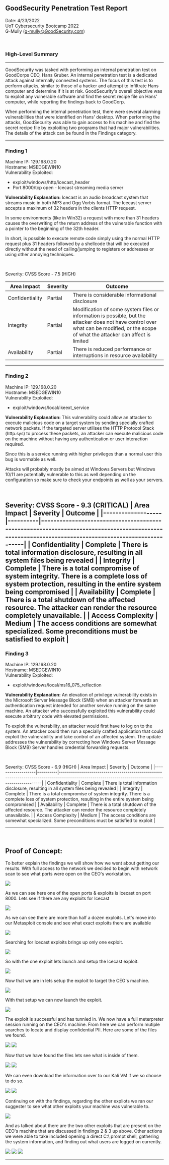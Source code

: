 ## GoodSecurity Penetration Test Report

Date: 4/23/2022  
UoT Cybersecurity Bootcamp 2022<br>
G-Mully
([g-mully@GoodSecurity.com](mailto:g-mully@GoodSecurity.com))


<br>

### High-Level Summary
---
GoodSecurity was tasked with performing an internal penetration test on GoodCorps CEO, Hans Gruber. An internal penetration test is a dedicated attack against internally connected systems. The focus of this test is to perform attacks, similar to those of a hacker and attempt to infiltrate Hans computer and determine if it is at risk. GoodSecurity's overall objective was to exploit any vulnerable software and find the secret recipe file on Hans' computer, while reporting the findings back to GoodCorp.

When performing the internal penetration test, there were several alarming vulnerabilities that were identified on Hans' desktop. When performing the attacks, GoodSecurity was able to gain access to his machine and find the secret recipe file by exploiting two programs that had major vulnerabilities. The details of the attack can be found in the Findings category.

---

### Finding 1
Machine IP: 129.168.0.20<br>
Hostname: MSEDGEWIN10<br>
Vulnerability Exploited:<br>
- exploit/windows/http/icecast_header<br>
- Port 8000/tcp open - Icecast streaming media server

<b>Vulnerability Explanation:</b>
Icecast is an audio broadcast system that streams music in both MP3 and
Ogg Vorbis format. The Icecast server accepts a maximum of 32 headers in the clients HTTP request.

In some environments (like in Win32) a request with more than 31 headers causes the overwriting of the return address of the vulnerable function with a pointer to the beginning of the 32th header.

In short, is possible to execute remote code simply using the normal
HTTP request plus 31 headers followed by a shellcode that will be
executed directly without the need of calling/jumping to registers or
addresses or using other annoying techniques.

<br>

Severity: 
CVSS Score - 7.5 (HIGH)

| Area Impact     | Severity | Outcome                                                                                                                                                                                   |
|-----------------|----------|-------------------------------------------------------------------------------------------------------------------------------------------------------------------------------------------|
| Confidentiality | Partial  | There is considerable informational disclosure                                                                                                                                            |
| Integrity       | Partial  | Modification of some system files or information is possible, but the  attacker does not have control over what can be modified, or the scope  of what the attacker can affect is limited |
| Availability    | Partial  | There is reduced performance or interruptions in resource availability                                                                                                                    |                                        
---
### Finding 2
Machine IP: 129.168.0.20<br>
Hostname: MSEDGEWIN10<br>
Vulnerability Exploited:<br>
- exploit/windows/local/ikeext_service<br>


<b>Vulnerability Explanation:</b>
This vulnerability could allow an attacker to execute malicious code on a target system by sending specially crafted network packets. If the targeted server utilises the HTTP Protocol Stack (http.sys) to process these packets, an attacker can execute malicious code on the machine without having any authentication or user interaction required.

Since this is a service running with higher privileges than a normal user this bug is wormable as well.

Attacks will probably mostly be aimed at Windows Servers but Windows 10/11 are potentially vulnerable to this as well depending on the configuration so make sure to check your endpoints as well as your servers.

<br>

Severity: 
CVSS Score - 9.3 (CRITICAL)
| Area Impact       | Severity | Outcome                                                                                                                                           |
|-------------------|----------|---------------------------------------------------------------------------------------------------------------------------------------------------|
| Confidentiality   | Complete | There is total information disclosure, resulting in all system files being revealed                                                               |
| Integrity         | Complete | There is a total compromise of system integrity. There is a complete loss of system  protection, resulting in the entire system being compromised |
| Availability      | Complete | There is a total shutdown of the affected resource. The attacker can render the  resource completely unavailable.                                 |
| Access Complexity | Medium   | The access conditions are somewhat specialized. Some preconditions must be satisfied  to exploit                                                  |
---

### Finding 3
Machine IP: 129.168.0.20<br>
Hostname: MSEDGEWIN10<br>
Vulnerability Exploited:<br>
- exploit/windows/local/ms16_075_reflection<br>


<b>Vulnerability Explanation:</b>
An elevation of privilege vulnerability exists in the Microsoft Server Message Block (SMB) when an attacker forwards an authentication request intended for another service running on the same machine. An attacker who successfully exploited this vulnerability could execute arbitrary code with elevated permissions.

To exploit the vulnerability, an attacker would first have to log on to the system. An attacker could then run a specially crafted application that could exploit the vulnerability and take control of an affected system. The update addresses the vulnerability by correcting how Windows Server Message Block (SMB) Server handles credential forwarding requests.

<br>

Severity:
CVSS Score - 6.9 (HIGH)
| Area Impact       | Severity | Outcome                                                                                                                                           |
|-------------------|----------|---------------------------------------------------------------------------------------------------------------------------------------------------|
| Confidentiality   | Complete | There is total information disclosure, resulting in all system files being revealed                                                               |
| Integrity         | Complete | There is a total compromise of system integrity. There is a complete loss of system  protection, resulting in the entire system being compromised |
| Availability      | Complete | There is a total shutdown of the affected resource. The attacker can render the  resource completely unavailable.                                 |
| Access Complexity | Medium   | The access conditions are somewhat specialized. Some preconditions must be satisfied  to exploit                                                  |        

---

<br>

## Proof of Concept:

To better explain the findings we will show how we went about getting our results.  With full access to the network we decided to begin with network scan to see what ports were open on the CEO's workstation.

![](Images/nmap_scan.PNG)

As we can see here one of the open ports & exploits is Icecast on port 8000. Lets see if there are any exploits for Icecast

![](Images/searchsploit_icecast.PNG)

As we can see there are more than half a dozen exploits.  Let's move into our Metasploit console and see what exact exploits there are available

![](Images/msfconsole_startup.PNG)

Searching for Icecast exploits brings up only one exploit.

![](Images/search_icecast.PNG)

So with the one exploit lets launch and setup the Icecast exploit.

![](Images/use_icecast_header.PNG)

Now that we are in lets setup the exploit to target the CEO's machine.

![](Images/set_rhosts.PNG)

With that setup we can now launch the exploit.

![](Images/exploit.PNG)

The exploit is successful and has tunnled in.  We now have a full meterpreter session running on the CEO's machine. From here we can perform mutiple searches to locate and display confidential PII.  Here are some of the files we found.

![](Images/search_secretfile.PNG)
![](Images/search_recipe.PNG)

Now that we have found the files lets see what is inside of them.

![](Images/cat_user_secretfile.PNG)
![](Images/cat_recipe.PNG)

We can even download the information over to our Kali VM if we so choose to do so.

![](Images/download_recipe.PNG)
![](Images/download_recipe2.PNG)

Continuing on with the findings, regarding the other expliots we ran our suggester to see what other exploits your machine was vulnerable to.

![](Images/exploit_suggester.PNG)

And as talked about there are the two other exploits that are present on the CEO's machine that are discussed in findings 2 & 3 up above. Other actions we were able to take included opening a direct C:\ prompt shell, gathering the system information, and finding out what users are logged on currently.

![](Images/shell.PNG)
![](Images/sysinfo.PNG)
![](Images/logged_on%20_users.PNG)

---
